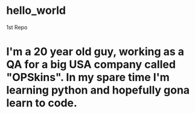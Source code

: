 # hello_world
1st Repo
# I'm a 20 year old guy, working as a QA for a big USA company called "OPSkins". In my spare time I'm learning python and hopefully gona learn to code.
